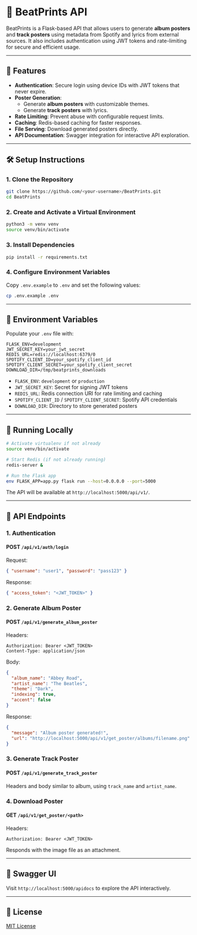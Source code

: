 # 🎵 BeatPrints API

BeatPrints is a Flask-based API that allows users to generate **album posters** and **track posters** using metadata from Spotify and lyrics from external sources. It also includes authentication using JWT tokens and rate-limiting for secure and efficient usage.

---

## 🚀 Features

- **Authentication**: Secure login using device IDs with JWT tokens that never expire.
- **Poster Generation**:
  - Generate **album posters** with customizable themes.
  - Generate **track posters** with lyrics.
- **Rate Limiting**: Prevent abuse with configurable request limits.
- **Caching**: Redis-based caching for faster responses.
- **File Serving**: Download generated posters directly.
- **API Documentation**: Swagger integration for interactive API exploration.

---

## 🛠️ Setup Instructions

### **1. Clone the Repository**
```bash
git clone https://github.com/<your-username>/BeatPrints.git
cd BeatPrints
```

### **2. Create and Activate a Virtual Environment**
```bash
python3 -m venv venv
source venv/bin/activate
```

### **3. Install Dependencies**
```bash
pip install -r requirements.txt
```

### **4. Configure Environment Variables**
Copy `.env.example` to `.env` and set the following values:
```bash
cp .env.example .env
```

---

## 🔧 Environment Variables

Populate your `.env` file with:

```
FLASK_ENV=development
JWT_SECRET_KEY=your_jwt_secret
REDIS_URL=redis://localhost:6379/0
SPOTIFY_CLIENT_ID=your_spotify_client_id
SPOTIFY_CLIENT_SECRET=your_spotify_client_secret
DOWNLOAD_DIR=/tmp/beatprints_downloads
```  

- `FLASK_ENV`: `development` or `production`  
- `JWT_SECRET_KEY`: Secret for signing JWT tokens  
- `REDIS_URL`: Redis connection URI for rate limiting and caching  
- `SPOTIFY_CLIENT_ID` / `SPOTIFY_CLIENT_SECRET`: Spotify API credentials  
- `DOWNLOAD_DIR`: Directory to store generated posters

---

## 🏃 Running Locally

```bash
# Activate virtualenv if not already
source venv/bin/activate

# Start Redis (if not already running)
redis-server &

# Run the Flask app
env FLASK_APP=app.py flask run --host=0.0.0.0 --port=5000
```

The API will be available at `http://localhost:5000/api/v1/`.

---

## 📖 API Endpoints

### 1. Authentication

#### **POST** `/api/v1/auth/login`
Request:
```json
{ "username": "user1", "password": "pass123" }
```
Response:
```json
{ "access_token": "<JWT_TOKEN>" }
```

### 2. Generate Album Poster

#### **POST** `/api/v1/generate_album_poster`
Headers:
```
Authorization: Bearer <JWT_TOKEN>
Content-Type: application/json
```
Body:
```json
{
  "album_name": "Abbey Road",
  "artist_name": "The Beatles",
  "theme": "Dark",
  "indexing": true,
  "accent": false
}
```
Response:
```json
{
  "message": "Album poster generated!",
  "url": "http://localhost:5000/api/v1/get_poster/albums/filename.png"
}
```

### 3. Generate Track Poster

#### **POST** `/api/v1/generate_track_poster`
Headers and body similar to album, using `track_name` and `artist_name`.

### 4. Download Poster

#### **GET** `/api/v1/get_poster/<path>`
Headers:
```
Authorization: Bearer <JWT_TOKEN>
```
Responds with the image file as an attachment.

---

## 📜 Swagger UI

Visit `http://localhost:5000/apidocs` to explore the API interactively.

---

## 📄 License

[MIT License](LICENSE)

